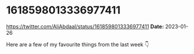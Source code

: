 # 1618598013336977411
https://twitter.com/AliAbdaal/status/1618598013336977411
**Date:** 2023-01-26

Here are a few of my favourite things from the last week 👇

